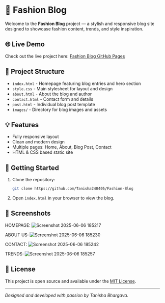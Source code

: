 # 👗 Fashion Blog

Welcome to the **Fashion Blog** project — a stylish and responsive blog site designed to showcase fashion content, trends, and style inspiration.

## 🌐 Live Demo

Check out the live project here: [Fashion Blog GitHub Pages](https://tanisha240405.github.io/FashionBlog/)

## 📁 Project Structure

- `index.html` - Homepage featuring blog entries and hero section
- `style.css` - Main stylesheet for layout and design
- `about.html` - About the blog and author
- `contact.html` - Contact form and details
- `post.html` - Individual blog post template
- `images/` - Directory for blog images and assets

## 💡 Features

- Fully responsive layout
- Clean and modern design
- Multiple pages: Home, About, Blog Post, Contact
- HTML & CSS based static site

## 🚀 Getting Started

1. Clone the repository:
   ```bash
   git clone https://github.com/Tanisha240405/Fashion-Blog
   ```
2. Open `index.html` in your browser to view the blog.

## 📸 Screenshots

HOMEPAGE:
![Screenshot 2025-06-06 185217](https://github.com/user-attachments/assets/0fdf7e85-945c-428f-a319-1b0a53ee8391)

ABOUT US:
![Screenshot 2025-06-06 185230](https://github.com/user-attachments/assets/eed39c69-9c14-4b17-9cf3-1ce005e92617)

CONTACT:
![Screenshot 2025-06-06 185242](https://github.com/user-attachments/assets/d4ed9400-df56-4d74-8778-ba1b04285ca4)

TRENDS:
![Screenshot 2025-06-06 185257](https://github.com/user-attachments/assets/5c9aaa54-4f85-41ae-8901-a614a0799e06)

## 📜 License

This project is open source and available under the [MIT License](LICENSE).

---

*Designed and developed with passion by Tanisha Bhargava.*
